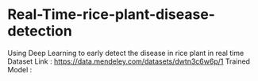 # Real-Time-rice-plant-disease-detection
Using Deep Learning to early detect the disease in rice plant in real time
Dataset Link : https://data.mendeley.com/datasets/dwtn3c6w6p/1
Trained Model : 
